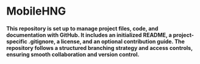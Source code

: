 # MobileHNG
#### This repository is set up to manage project files, code, and documentation with GitHub. It includes an initialized README, a project-specific .gitignore, a license, and an optional contribution guide. The repository follows a structured branching strategy and access controls, ensuring smooth collaboration and version control.
